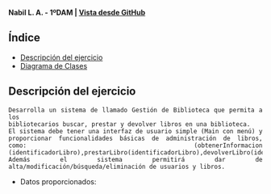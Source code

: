 <div align="justify">

**Nabil L. A. - 1ºDAM | [Vista desde GitHub](https://github.com/nalleon/ets/tree/main/Unidad-5/Proyecto/Diagrama%20de%20Casos%20de%20Uso)** 


## Índice
- [Descripción del ejercicio](#descripción-del-ejercicio)
- [Diagrama de Clases](#diagrama-de-clases)

## Descripción del ejercicio
```
Desarrolla un sistema de llamado Gestión de Biblioteca que permita a los 
bibliotecarios buscar, prestar y devolver libros en una biblioteca.
El sistema debe tener una interfaz de usuario simple (Main con menú) y proporcionar funcionalidades básicas de administración de libros, como: (obtenerInformacion (identificadorLibro),prestarLibro(identificadorLibro),devolverLibro(identificadorLibro),agregarComentario(identificadorLibro),consultarComentarios(identificadorLibro),verificarDisponibilidad(identificadorLibro)). Además el sistema permitirá dar de alta/modificación/búsqueda/eliminación de usuarios y libros.
```

- Datos proporcionados:
```

```


</div>